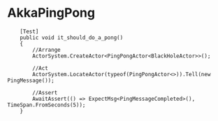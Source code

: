 # AkkaPingPong

        [Test]
        public void it_should_do_a_pong()
        {
            //Arrange
            ActorSystem.CreateActor<PingPongActor<BlackHoleActor>>();

            //Act
            ActorSystem.LocateActor(typeof(PingPongActor<>)).Tell(new PingMessage());

            //Assert
            AwaitAssert(() => ExpectMsg<PingMessageCompleted>(), TimeSpan.FromSeconds(5));
        }
